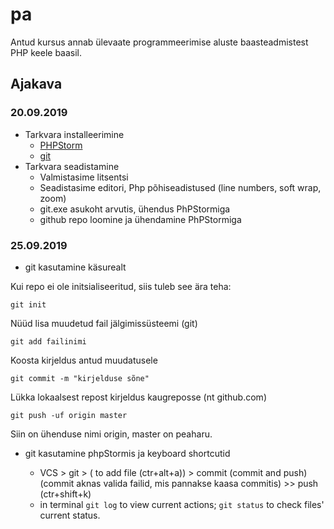 # pa
Antud kursus annab ülevaate programmeerimise aluste baasteadmistest PHP keele baasil.
## Ajakava
### 20.09.2019
* Tarkvara installeerimine
    * [PHPStorm](https://www.jetbrains.com/phpstorm/)
    * [git](https://git-scm.com/download)
* Tarkvara seadistamine
    * Valmistasime litsentsi
    * Seadistasime editori, Php põhiseadistused (line numbers, soft wrap, zoom)
    * git.exe asukoht arvutis, ühendus PhPStormiga
    * github repo loomine ja ühendamine PhPStormiga

### 25.09.2019
* git kasutamine käsurealt

Kui repo ei ole initsialiseeritud, siis tuleb see ära teha:
```
git init
```
Nüüd lisa muudetud fail jälgimissüsteemi (git)
```
git add failinimi
```
Koosta kirjeldus antud muudatusele
```
git commit -m "kirjelduse sõne"
```
Lükka lokaalsest repost kirjeldus kaugreposse (nt github.com)

```
git push -uf origin master
```

Siin on ühenduse nimi origin, master on peaharu. 

* git kasutamine phpStormis ja keyboard shortcutid

    * VCS > git > ( to add file (ctr+alt+a)) > commit (commit and push)(commit aknas valida failid, mis pannakse kaasa commitis) >> push (ctr+shift+k)
    * in terminal ``` git log ``` to view current actions; ``` git status ``` to check files' current status.
